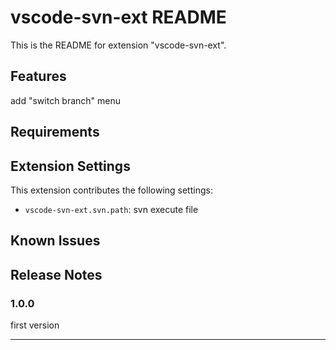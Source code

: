 # vscode-svn-ext README

This is the README for extension "vscode-svn-ext".

## Features

add "switch branch" menu

## Requirements

## Extension Settings

This extension contributes the following settings:

* `vscode-svn-ext.svn.path`: svn execute file

## Known Issues

## Release Notes

### 1.0.0

first version

-----------------------------------------------------------------------------------------------------------
